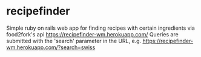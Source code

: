 # recipefinder

Simple ruby on rails web app for finding recipes with certain ingredients via food2fork's api https://recipefinder-wm.herokuapp.com/
Queries are submitted with the 'search' parameter in the URL, e.g. https://recipefinder-wm.herokuapp.com/?search=swiss
